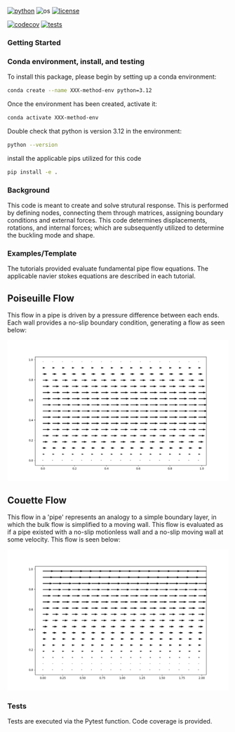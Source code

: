 
[![python](https://img.shields.io/badge/python-3.12-blue.svg)](https://www.python.org/)
![os](https://img.shields.io/badge/os-ubuntu%20|%20macos%20|%20windows-blue.svg)
[![license](https://img.shields.io/badge/license-MIT-green.svg)](https://github.com/sandialabs/sibl#license)

[![codecov](https://codecov.io/gh/mlanduyt/Final_Project/graph/badge.svg?token=V8BG4FHMD7)](https://codecov.io/gh/mlanduyt/Final_Project)
[![tests](https://github.com/mlanduyt/Final_Project/actions/workflows/tests.yml/badge.svg)](https://github.com/mlanduyt/Final_Project/actions)


### Getting Started

### Conda environment, install, and testing <a name="install"></a>

To install this package, please begin by setting up a conda environment:
```bash
conda create --name XXX-method-env python=3.12
```
Once the environment has been created, activate it:

```bash
conda activate XXX-method-env
```
Double check that python is version 3.12 in the environment:
```bash
python --version
```
install the applicable pips utilized for this code
```bash
pip install -e .
```
### Background
This code is meant to create and solve strutural response. This is performed by defining nodes, connecting them through matrices, assigning boundary conditions and external forces. This code determines displacements, rotations, and internal forces; which are subsequently utilized to determine the buckling mode and shape. 

### Examples/Template
The tutorials provided evaluate fundamental pipe flow equations. The applicable navier stokes equations are described in each tutorial. 

## Poiseuille Flow
This flow in a pipe is driven by a pressure difference between each ends. Each wall provides a no-slip boundary condition, generating a flow as seen below: 

![alt text](poiseuille_flow.png)

## Couette Flow
This flow in a 'pipe' represents an analogy to a simple boundary layer, in which the bulk flow is simplified to a moving wall. This flow is evaluated as if a pipe existed with a no-slip motionless wall and a no-slip moving wall at some velocity. This flow is seen below:

![alt text](couette_flow.png)

### Tests
Tests are executed via the Pytest function. Code coverage is provided. 

